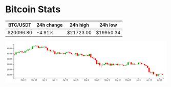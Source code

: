 # Bitcoin Stats

BTC/USDT|24h change|24h high|24h low|
|---|---|---|---|
|$20096.80|-4.91%|$21723.00|$19950.34|

<img src="./chart.svg">
